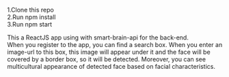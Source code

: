 
1.Clone this repo  
2.Run npm install  
3.Run npm start

This a ReactJS app using with smart-brain-api for the back-end.  
When you register to the app, you can find a search box. When you enter an image-url to this box, this image will appear under it and the face will be covered by a border box, so it will be detected. Moreover, you can see multicultural appearance of detected face based on facial characteristics.
